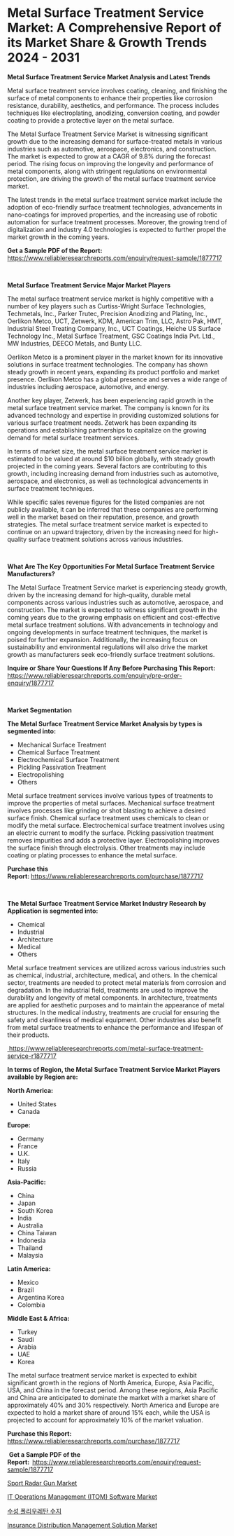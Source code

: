 <p><h1>Metal Surface Treatment Service Market: A Comprehensive Report of its Market Share & Growth Trends 2024 - 2031</h1></p><p><strong>Metal Surface Treatment Service Market Analysis and Latest Trends</strong></p>
<p><p>Metal surface treatment service involves coating, cleaning, and finishing the surface of metal components to enhance their properties like corrosion resistance, durability, aesthetics, and performance. The process includes techniques like electroplating, anodizing, conversion coating, and powder coating to provide a protective layer on the metal surface.</p><p>The Metal Surface Treatment Service Market is witnessing significant growth due to the increasing demand for surface-treated metals in various industries such as automotive, aerospace, electronics, and construction. The market is expected to grow at a CAGR of 9.8% during the forecast period. The rising focus on improving the longevity and performance of metal components, along with stringent regulations on environmental protection, are driving the growth of the metal surface treatment service market.</p><p>The latest trends in the metal surface treatment service market include the adoption of eco-friendly surface treatment technologies, advancements in nano-coatings for improved properties, and the increasing use of robotic automation for surface treatment processes. Moreover, the growing trend of digitalization and industry 4.0 technologies is expected to further propel the market growth in the coming years.</p></p>
<p><strong>Get a Sample PDF of the Report:&nbsp;</strong> <a href="https://www.reliableresearchreports.com/enquiry/request-sample/1877717">https://www.reliableresearchreports.com/enquiry/request-sample/1877717</a></p>
<p>&nbsp;</p>
<p><strong>Metal Surface Treatment Service Major Market Players</strong></p>
<p><p>The metal surface treatment service market is highly competitive with a number of key players such as Curtiss-Wright Surface Technologies, Techmetals, Inc., Parker Trutec, Precision Anodizing and Plating, Inc., Oerlikon Metco, UCT, Zetwerk, KDM, American Trim, LLC, Astro Pak, HMT, Industrial Steel Treating Company, Inc., UCT Coatings, Heiche US Surface Technology Inc., Metal Surface Treatment, GSC Coatings India Pvt. Ltd., MW Industries, DEECO Metals, and Bunty LLC.</p><p>Oerlikon Metco is a prominent player in the market known for its innovative solutions in surface treatment technologies. The company has shown steady growth in recent years, expanding its product portfolio and market presence. Oerlikon Metco has a global presence and serves a wide range of industries including aerospace, automotive, and energy.</p><p>Another key player, Zetwerk, has been experiencing rapid growth in the metal surface treatment service market. The company is known for its advanced technology and expertise in providing customized solutions for various surface treatment needs. Zetwerk has been expanding its operations and establishing partnerships to capitalize on the growing demand for metal surface treatment services.</p><p>In terms of market size, the metal surface treatment service market is estimated to be valued at around $10 billion globally, with steady growth projected in the coming years. Several factors are contributing to this growth, including increasing demand from industries such as automotive, aerospace, and electronics, as well as technological advancements in surface treatment techniques.</p><p>While specific sales revenue figures for the listed companies are not publicly available, it can be inferred that these companies are performing well in the market based on their reputation, presence, and growth strategies. The metal surface treatment service market is expected to continue on an upward trajectory, driven by the increasing need for high-quality surface treatment solutions across various industries.</p></p>
<p>&nbsp;</p>
<p><strong>What Are The Key Opportunities For Metal Surface Treatment Service Manufacturers?</strong></p>
<p><p>The Metal Surface Treatment Service market is experiencing steady growth, driven by the increasing demand for high-quality, durable metal components across various industries such as automotive, aerospace, and construction. The market is expected to witness significant growth in the coming years due to the growing emphasis on efficient and cost-effective metal surface treatment solutions. With advancements in technology and ongoing developments in surface treatment techniques, the market is poised for further expansion. Additionally, the increasing focus on sustainability and environmental regulations will also drive the market growth as manufacturers seek eco-friendly surface treatment solutions.</p></p>
<p><strong>Inquire or Share Your Questions If Any Before Purchasing This Report:</strong> <a href="https://www.reliableresearchreports.com/enquiry/pre-order-enquiry/1877717">https://www.reliableresearchreports.com/enquiry/pre-order-enquiry/1877717</a></p>
<p>&nbsp;</p>
<p><strong>Market Segmentation</strong></p>
<p><strong>The Metal Surface Treatment Service Market Analysis by types is segmented into:</strong></p>
<p><ul><li>Mechanical Surface Treatment</li><li>Chemical Surface Treatment</li><li>Electrochemical Surface Treatment</li><li>Pickling Passivation Treatment</li><li>Electropolishing</li><li>Others</li></ul></p>
<p><p>Metal surface treatment services involve various types of treatments to improve the properties of metal surfaces. Mechanical surface treatment involves processes like grinding or shot blasting to achieve a desired surface finish. Chemical surface treatment uses chemicals to clean or modify the metal surface. Electrochemical surface treatment involves using an electric current to modify the surface. Pickling passivation treatment removes impurities and adds a protective layer. Electropolishing improves the surface finish through electrolysis. Other treatments may include coating or plating processes to enhance the metal surface.</p></p>
<p><strong>Purchase this Report:&nbsp;</strong><a href="https://www.reliableresearchreports.com/purchase/1877717">https://www.reliableresearchreports.com/purchase/1877717</a></p>
<p>&nbsp;</p>
<p><strong>The Metal Surface Treatment Service Market Industry Research by Application is segmented into:</strong></p>
<p><ul><li>Chemical</li><li>Industrial</li><li>Architecture</li><li>Medical</li><li>Others</li></ul></p>
<p><p>Metal surface treatment services are utilized across various industries such as chemical, industrial, architecture, medical, and others. In the chemical sector, treatments are needed to protect metal materials from corrosion and degradation. In the industrial field, treatments are used to improve the durability and longevity of metal components. In architecture, treatments are applied for aesthetic purposes and to maintain the appearance of metal structures. In the medical industry, treatments are crucial for ensuring the safety and cleanliness of medical equipment. Other industries also benefit from metal surface treatments to enhance the performance and lifespan of their products.</p></p>
<p><a href="https://www.reliableresearchreports.com/metal-surface-treatment-service-r1877717">&nbsp;https://www.reliableresearchreports.com/metal-surface-treatment-service-r1877717</a></p>
<p><strong>In terms of Region, the Metal Surface Treatment Service Market Players available by Region are:</strong></p>
<p>
    <p> <strong> North America: </strong>
        <ul>
            <li>United States</li>
            <li>Canada</li>
        </ul>
        </p> 
    <p> <strong> Europe: </strong>
        <ul>
            <li>Germany</li>
            <li>France</li>
            <li>U.K.</li>
            <li>Italy</li>
            <li>Russia</li>
        </ul>
        </p> 
    <p> <strong> Asia-Pacific: </strong>
        <ul>
            <li>China</li>
            <li>Japan</li>
            <li>South Korea</li>
            <li>India</li>
            <li>Australia</li>
            <li>China Taiwan</li>
            <li>Indonesia</li>
            <li>Thailand</li>
            <li>Malaysia</li>
        </ul>
        </p> 
    <p> <strong> Latin America: </strong>
        <ul>
            <li>Mexico</li>
            <li>Brazil</li>
            <li>Argentina Korea</li>
            <li>Colombia</li>
        </ul>
        </p> 
    <p> <strong> Middle East & Africa: </strong>
        <ul>
            <li>Turkey</li>
            <li>Saudi</li>
            <li>Arabia</li>
            <li>UAE</li>
            <li>Korea</li>
        </ul>
    </p>
    </p>
<p><p>The metal surface treatment service market is expected to exhibit significant growth in the regions of North America, Europe, Asia Pacific, USA, and China in the forecast period. Among these regions, Asia Pacific and China are anticipated to dominate the market with a market share of approximately 40% and 30% respectively. North America and Europe are expected to hold a market share of around 15% each, while the USA is projected to account for approximately 10% of the market valuation.</p></p>
<p><strong>Purchase this Report: </strong><a href="https://www.reliableresearchreports.com/purchase/1877717">https://www.reliableresearchreports.com/purchase/1877717</a></p>
<p>&nbsp;<strong>Get a Sample PDF of the Report:&nbsp;&nbsp;</strong><a href="https://www.reliableresearchreports.com/enquiry/request-sample/1877717">https://www.reliableresearchreports.com/enquiry/request-sample/1877717</a></p>
<p><strong></strong></p>
<p><p><a href="https://issuu.com/reportprime-2/docs/sport-radar-gun-market-size-2030.pptx">Sport Radar Gun Market</a></p><p><a href="https://github.com/peachesmcdowel1/Market-Research-Report-List-2/blob/main/it-operations-management-itom-software-market.md">IT Operations Management (ITOM) Software Market</a></p><p><a href="https://github.com/garnett961902/Market-Research-Report-List-1/blob/main/207877461765.md">수성 폴리우레탄 수지</a></p><p><a href="https://github.com/redneck06/Market-Research-Report-List-3/blob/main/insurance-distribution-management-solution-market.md">Insurance Distribution Management Solution Market</a></p></p>